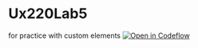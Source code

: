 # Ux220Lab5
for practice with custom elements
[![Open in Codeflow](https://developer.stackblitz.com/img/open_in_codeflow.svg)](https:///pr.new/LebLeb03/UX220-Lab-5)

